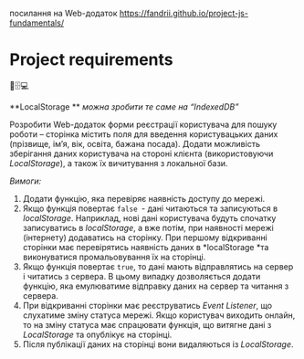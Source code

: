 посилання на Web-додаток 
https://fandrii.github.io/project-js-fundamentals/


# Project requirements
💾🗄️💻

**LocalStorage **
*можна зробити те саме на “IndexedDB”*

Розробити Web-додаток форми реєстрації користувача для пошуку роботи – сторінка містить поля для введення користувацьких даних (прізвище, ім’я, вік, освіта, бажана посада). Додати можливість зберігання даних користувача на стороні клієнта (використовуючи *LocalStorage*), а також їх вичитування з локальної бази.

*Вимоги:*
1.    Додати функцію, яка перевіряє наявність доступу до мережі.
2.    Якщо функція повертає `false `- дані читаються та записуються в *localStorage*. Наприклад, нові дані користувача будуть спочатку записуватись в *localStorage*, а вже потім, при наявності мережі (інтернету) додаватись на сторінку. При першому відкриванні сторінки має перевірятись наявність даних в *localStorage *та виконуватися промальовування їх на сторінці.
3.    Якщо функція повертає  `true`, то дані мають відправлятись на сервер і читатись з сервера. В цьому випадку дозволяється додати функцію, яка емулюватиме відправку даних на сервер та читання з сервера.
4.    При відкриванні сторінки має реєструватись *Event Listener*, що слухатиме зміну статуса мережі. Якщо користувач виходить онлайн, то на зміну статуса має спрацювати функція, що витягне дані з *LocalStorage* та опублікує на сторінці. 
5.    Після публікації даних на сторінці вони видаляються із *LocalStorage*.
